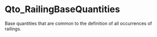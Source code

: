 # Qto_RailingBaseQuantities

Base quantities that are common to the definition of all occurrences of railings.
